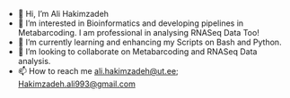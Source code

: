 - 👋 Hi, I’m Ali Hakimzadeh
- 👀 I’m interested in Bioinformatics and developing pipelines in Metabarcoding. I am professional in analysing RNASeq Data Too!   
- 🌱 I’m currently learning and enhancing my Scripts on Bash and Python. 
- 💞️ I’m looking to collaborate on Metabarcoding and RNASeq Data analysis.
- 📫 How to reach me 
ali.hakimzadeh@ut.ee; Hakimzadeh.ali993@gmail.com

<!---
alihkz94/alihkz94 is a ✨ special ✨ repository because its `README.md` (this file) appears on your GitHub profile.
You can click the Preview link to take a look at your changes.
--->
